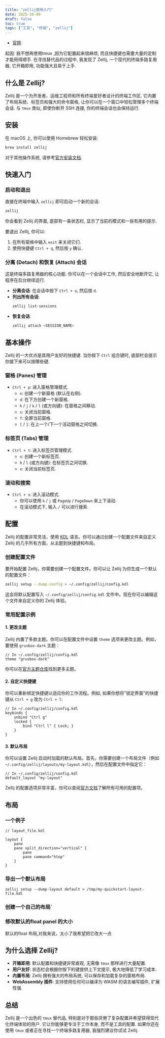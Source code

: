 ```yaml
---
title: "zellij使用入门"
date: 2025-10-09
draft: false
toc: true
tags: ["工具", "终端", "zellij"]
---
```


- [官网](https://zellij.dev/)

起因: 我不想再使用tmux ,因为它配置起来很麻烦, 而且快捷键也需要大量的定制才能用得顺手. 在寻找替代品的过程中, 我发现了 Zellij, 一个现代的终端多路复用器, 它开箱即用, 功能强大且易于上手.

## 什么是 Zellij?

Zellij 是一个为开发者、运维工程师和所有终端爱好者设计的终端工作区. 它内置了布局系统、标签页和强大的命令窗格, 让你可以在一个窗口中轻松管理多个终端会话. 与 `tmux` 类似, 即使你断开 SSH 连接, 你的终端会话也会保持运行.

## 安装

在 macOS 上, 你可以使用 Homebrew 轻松安装:

```bash
brew install zellij
```

对于其他操作系统, 请参考[官方安装文档](https://zellij.dev/documentation/installation.html).

## 快速入门

### 启动和退出

直接在终端中输入 `zellij` 即可启动一个新的会话:

```bash
zellij
```

你会看到 Zellij 的界面, 底部有一条状态栏, 显示了当前的模式和一些有用的提示.

要退出 Zellij, 你可以:
1.  在所有窗格中输入 `exit` 来关闭它们.
2.  使用快捷键 `Ctrl + q`, 然后按 `y` 确认.

### 分离 (Detach) 和恢复 (Attach) 会话

这是终端多路复用器的核心功能. 你可以在一个会话中工作, 然后安全地断开它, 让程序在后台继续运行.

- **分离会话**: 在会话中按下 `Ctrl + o`, 然后按 `d`.
- **列出所有会话**:
  ```bash
  zellij list-sessions
  ```
- **恢复会话**:
  ```bash
  zellij attach <SESSION_NAME>
  ```

## 基本操作

Zellij 的一大优点是其用户友好的快捷键. 当你按下 `Ctrl` 组合键时, 底部栏会提示你接下来可以按哪些键.

### 窗格 (Panes) 管理

- `Ctrl + p`: 进入窗格管理模式.
  - `n`: 创建一个新窗格 (默认在右侧).
  - `d`: 在下方创建一个新窗格.
  - `h` / `j` / `k` / `l` (或方向键): 在窗格之间移动.
  - `x`: 关闭当前窗格.
  - `f`: 全屏当前窗格.
  - `[` / `]`: 在上一个/下一个活动窗格之间切换.

### 标签页 (Tabs) 管理

- `Ctrl + t`: 进入标签页管理模式.
  - `n`: 创建一个新标签页.
  - `h` / `l` (或方向键): 在标签页之间切换.
  - `x`: 关闭当前标签页.

### 滚动和搜索

- `Ctrl + s`: 进入滚动模式.
  - 你可以使用 `k` / `j` 或 `PageUp` / `PageDown` 来上下滚动.
  - 在滚动模式下, 输入 `/` 可以进行搜索.


## 配置

Zellij 的配置非常灵活，使用 [KDL](https://kdl.dev/) 语言。你可以通过创建一个配置文件来自定义 Zellij 的几乎所有方面，从主题到快捷键和布局。

### 创建配置文件

要开始配置 Zellij，你需要创建一个配置文件。你可以让 Zellij 为你生成一个默认的配置文件：

```bash
zellij setup --dump-config > ~/.config/zellij/config.kdl
```

这会将默认配置写入 `~/.config/zellij/config.kdl` 文件中。现在你可以编辑这个文件来自定义你的 Zellij 体验。

### 常用配置示例

#### 1. 更改主题

Zellij 内置了多款主题。你可以在配置文件中设置 `theme` 选项来更改主题。例如，要使用 `gruvbox-dark` 主题：

```kdl
// In ~/.config/zellij/config.kdl
theme "gruvbox-dark"
```

你可以在[官方主题仓库](https://github.com/zellij-org/zellij-themes)找到更多主题。

#### 2. 自定义快捷键

你可以重新绑定快捷键以适应你的工作流程。例如, 如果你想将"锁定界面"的快捷键从 `Ctrl + g` 改为 `Ctrl + l`:

```kdl
// In ~/.config/zellij/config.kdl
keybinds {
    unbind "Ctrl g"
    locked {
        bind "Ctrl l" { Lock; }
    }
}
```

#### 3. 默认布局

你可以设置 Zellij 启动时加载的默认布局。首先，你需要创建一个布局文件（例如 `~/.config/zellij/layouts/my-layout.kdl`），然后在配置文件中指定它：

```kdl
// In ~/.config/zellij/config.kdl
default_layout "my-layout"
```

Zellij 的配置选项非常丰富，你可以查阅[官方文档](https://zellij.dev/documentation/configuration.html)了解所有可用的配置项。


## 布局

###  一个例子


```
// layout_file.kdl

layout {
    pane
    pane split_direction="vertical" {
        pane
        pane command="htop"
    }
}
```

### 导出一个默认布局

```
zellij setup --dump-layout default > /tmp/my-quickstart-layout-file.kdl
```

### 创建一个自己的布局`


### 修改默认的float panel 的大小

默认的float 布局,对我来说，太小了我希望把它改大一点



## 为什么选择 Zellij?

- **开箱即用**: 默认配置和快捷键非常直观, 无需像 `tmux` 那样进行大量配置.
- **用户友好**: 状态栏会根据你按下的键提供上下文提示, 极大地降低了学习成本.
- **内置布局**: Zellij 拥有强大的布局系统, 可以保存和加载复杂的窗格布局.
- **WebAssembly 插件**: 支持使用任何可以编译为 WASM 的语言编写插件, 扩展性强.
## 总结









Zellij 是一个出色的 `tmux` 替代品, 特别是对于那些厌倦了复杂配置并希望获得现代化终端体验的用户. 它让你能够更专注于工作本身, 而不是工具的配置. 如果你还在使用 `tmux` 或者正在寻找一个终端多路复用器, 我强烈建议你试试 Zellij.